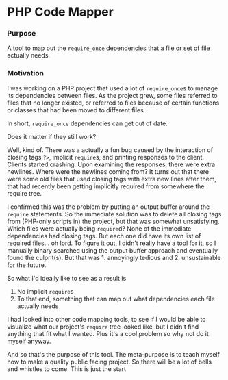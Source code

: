 
# PHP Code Mapper

### Purpose

A tool to map out the `require_once` dependencies that a file or set of file
actually needs.

### Motivation

I was working on a PHP project that used a lot of `require_once`s to 
manage its dependencies between files. As the project grew, some files 
referred to files that no longer existed, or referred to files because
of certain functions or classes that had been moved to different files.

In short, `require_once` dependencies can get out of date.

Does it matter if they still work?

Well, kind of. There was a actually a fun bug caused by the interaction of
closing tags `?>`, implicit `require`s, and printing responses to the client.
Clients started crashing. Upon examining the responses, there were extra
newlines. Where were the newlines coming from? It turns out that there were some
old files that used closing tags with extra new lines after them, that had
recently been getting implicitly required from somewhere the require tree.

I confirmed this was the problem by putting an output buffer around the 
`require` statements. So the immediate solution was to delete all closing tags
from (PHP-only scripts in) the project, but that was somewhat unsatisfying.
Which files were actually being `require`d? None of the immediate dependencies
had closing tags. But each one did have its own list of required files... oh
lord. To figure it out, I didn't really have a tool for it, so I manually binary
searched using the output buffer approach and eventually found the culprit(s).
But that was 1. annoyingly tedious and 2. unsustainable for the future.

So what I'd ideally like to see as a result is
1. No implicit `require`s
2. To that end, something that can map out what dependencies each file
   actually needs

I had looked into other code mapping tools, to see if I would be able to
visualize what our project's `require` tree looked like, but I didn't find
anything that fit what I wanted. Plus it's a cool problem so why not do it
myself anyway.

And so that's the purpose of this tool. The meta-purpose is to teach myself
how to make a quality public facing project. So there will be a lot of
bells and whistles to come. This is just the start